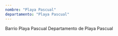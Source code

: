 ```yaml
---
nombre: "Playa Pascual"
departamento: "Playa Pascual"
---
```


Barrio Playa Pascual
Departamento de Playa Pascual
